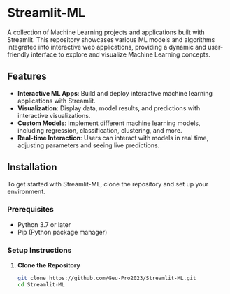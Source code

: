 # Streamlit-ML

A collection of Machine Learning projects and applications built with Streamlit. This repository showcases various ML models and algorithms integrated into interactive web applications, providing a dynamic and user-friendly interface to explore and visualize Machine Learning concepts.

## Features
- **Interactive ML Apps**: Build and deploy interactive machine learning applications with Streamlit.
- **Visualization**: Display data, model results, and predictions with interactive visualizations.
- **Custom Models**: Implement different machine learning models, including regression, classification, clustering, and more.
- **Real-time Interaction**: Users can interact with models in real time, adjusting parameters and seeing live predictions.

## Installation

To get started with Streamlit-ML, clone the repository and set up your environment.

### Prerequisites
- Python 3.7 or later
- Pip (Python package manager)

### Setup Instructions

1. **Clone the Repository**  
   ```bash
   git clone https://github.com/Geu-Pro2023/Streamlit-ML.git
   cd Streamlit-ML

